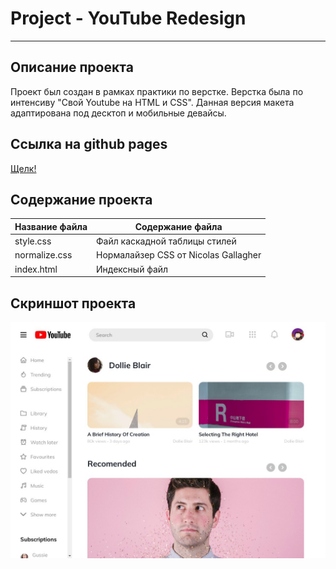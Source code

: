 # Project - YouTube Redesign
***
## Описание проекта
Проект был создан в рамках практики по верстке. Верстка была по интенсиву "Свой Youtube на HTML и CSS". Данная версия макета адаптирована под десктоп и мобильные девайсы.
## Ссылка на github pages
[Щелк!](https://walkingfrozenfish.github.io/YouTubeRedesign/)

## Содержание проекта
Название файла  | Содержание файла
----------------|----------------------
style.css       | Файл каскадной таблицы стилей
normalize.css   | Нормалайзер CSS от Nicolas Gallagher
index.html      | Индексный файл

## Скриншот проекта
![Скриншот](https://github.com/WalkingFrozenFish/YouTubeRedesign/blob/main/img/cover/img.jpg)
